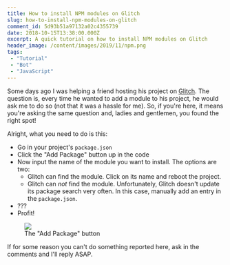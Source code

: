 ```yaml
---
title: How to install NPM modules on Glitch
slug: how-to-install-npm-modules-on-glitch
comment_id: 5d93b51a97132a02c4355739
date: 2018-10-15T13:38:00.000Z
excerpt: A quick tutorial on how to install NPM modules on Glitch
header_image: /content/images/2019/11/npm.png
tags: 
 - "Tutorial"
 - "Bot"
 - "JavaScript"
---
```


<p>Some days ago I was helping a friend hosting his project on <a href="https://glitch.com/" rel="nofollow">Glitch</a>. The question is, every time he wanted to add a module to his project, he would ask me to do so (not that it was a hassle for me). So, if you're here, it means you're asking the same question and, ladies and gentlemen, you found the right spot!</p><p>Alright, what you need to do is this:</p><!--kg-card-begin: html--><ul><li>Go in your project's <code>package.json</code></li><li>Click the "Add Package" button up in the code</li><li>Now input the name of the module you want to install. The options are two:<ul><li>Glitch can find the module. Click on its name and reboot the project.</li><li>Glitch can <em>not</em> find the module. Unfortunately, Glitch doesn't update its package search very often. In this case, manually add an entry in the <code>package.json</code>.</li></ul></li><li>???</li><li>Profit!</li></ul><!--kg-card-end: html--><figure class="kg-card kg-image-card kg-card-hascaption"><img src="/content/images/2019/08/glitch_add_package.png" class="kg-image"><figcaption>The "Add Package" button</figcaption></figure><p>If for some reason you can't do something reported here, ask in the comments and I'll reply ASAP.</p>